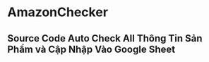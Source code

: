 # AmazonChecker
<h2>Source Code Auto Check All Thông Tin Sản Phẩm và Cập Nhập Vào Google Sheet</h2>
